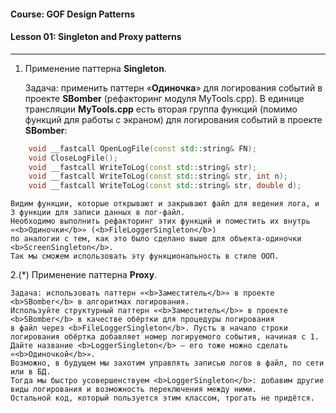#### Course: GOF Design Patterns  
#### Lesson 01:  Singleton and Proxy patterns  

***

1. Применение паттерна <b>Singleton</b>.  

    Задача: применить паттерн «<b>Одиночка</b>» для логирования событий в проекте <b>SBomber</b> (рефакторинг модуля MyTools.cpp).
    В единице трансляции <b>MyTools.cpp</b> есть вторая группа функций (помимо функций для работы с экраном)
    для логирования событий в проекте <b>SBomber</b>:  

```C++
    void __fastcall OpenLogFile(const std::string& FN);
    void CloseLogFile();
    void __fastcall WriteToLog(const std::string& str);
    void __fastcall WriteToLog(const std::string& str, int n);
    void __fastcall WriteToLog(const std::string& str, double d);
```  

    Видим функции, которые открывают и закрывают файл для ведения лога, и 3 функции для записи данных в лог-файл.
    Необходимо выполнить рефакторинг этих функций и поместить их внутрь «<b>Одиночки</b>» (<b>FileLoggerSingleton</b>)
    по аналогии с тем, как это было сделано выше для объекта-одиночки <b>ScreenSingleton</b>.
    Так мы сможем использовать эту функциональность в стиле ООП.  

2.(*) Применение паттерна <b>Proxy</b>.  

    Задача: использовать паттерн «<b>Заместитель</b>» в проекте <b>SBomber</b> в алгоритмах логирования.
    Используйте структурный паттерн «<b>Заместитель</b>» в проекте <b>SBomber</b> в качестве обёртки для процедуры логирования
    в файл через <b>FileLoggerSingleton</b>. Пусть в начало строки логирования обёртка добавляет номер логируемого события, начиная с 1.
    Дайте название <b>LoggerSingleton</b> — его тоже можно сделать «<b>Одиночкой</b>».
    Возможно, в будущем мы захотим управлять записью логов в файл, по сети или в БД.
    Тогда мы быстро усовершенствуем <b>LoggerSingleton</b>: добавим другие виды логирования и возможность переключения между ними.
    Остальной код, который пользуется этим классом, трогать не придётся.

